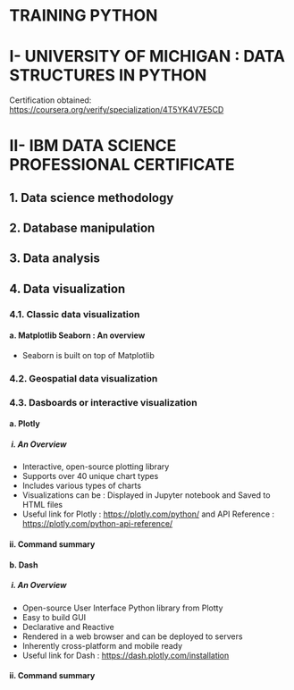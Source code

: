 # TRAINING PYTHON

# I- UNIVERSITY OF MICHIGAN : DATA STRUCTURES IN PYTHON

Certification obtained: https://coursera.org/verify/specialization/4T5YK4V7E5CD
# II- IBM DATA SCIENCE PROFESSIONAL CERTIFICATE

## 1. Data science methodology

## 2. Database manipulation 

## 3. Data analysis

## 4. Data visualization 

### 4.1. Classic data visualization

#### a. Matplotlib Seaborn : An overview

- Seaborn is built on top of Matplotlib

### 4.2. Geospatial data visualization

### 4.3. Dasboards or interactive visualization


#### a. Plotly
#####  i. An Overview
- Interactive, open-source plotting library
- Supports over 40 unique chart types
- Includes various types of charts
- Visualizations can be :
    Displayed in Jupyter notebook and Saved to HTML files
- Useful link for Plotly : https://plotly.com/python/ and API Reference : https://plotly.com/python-api-reference/
#### ii. Command summary

#### b. Dash 
#####  i. An Overview
- Open-source User Interface Python library from Plotty
- Easy to build GUI
- Declarative and Reactive
- Rendered in a web browser and can be deployed to servers
- Inherently cross-platform and mobile ready
- Useful link for Dash : https://dash.plotly.com/installation
#### ii. Command summary
